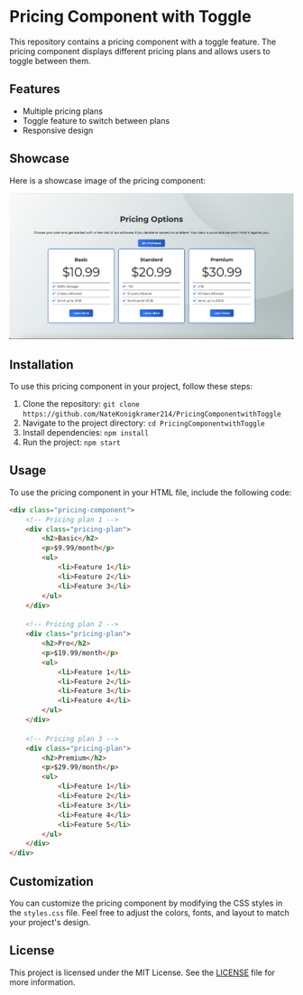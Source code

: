 # Pricing Component with Toggle

This repository contains a pricing component with a toggle feature. The pricing component displays different pricing plans and allows users to toggle between them.

## Features

- Multiple pricing plans
- Toggle feature to switch between plans
- Responsive design

## Showcase

Here is a showcase image of the pricing component:

![Pricing Component Showcase](/assets/projectshowcase.png)


## Installation

To use this pricing component in your project, follow these steps:

1. Clone the repository: `git clone https://github.com/NateKonigkramer214/PricingComponentwithToggle`
2. Navigate to the project directory: `cd PricingComponentwithToggle`
3. Install dependencies: `npm install`
4. Run the project: `npm start`

## Usage

To use the pricing component in your HTML file, include the following code:

```html
<div class="pricing-component">
    <!-- Pricing plan 1 -->
    <div class="pricing-plan">
        <h2>Basic</h2>
        <p>$9.99/month</p>
        <ul>
            <li>Feature 1</li>
            <li>Feature 2</li>
            <li>Feature 3</li>
        </ul>
    </div>

    <!-- Pricing plan 2 -->
    <div class="pricing-plan">
        <h2>Pro</h2>
        <p>$19.99/month</p>
        <ul>
            <li>Feature 1</li>
            <li>Feature 2</li>
            <li>Feature 3</li>
            <li>Feature 4</li>
        </ul>
    </div>

    <!-- Pricing plan 3 -->
    <div class="pricing-plan">
        <h2>Premium</h2>
        <p>$29.99/month</p>
        <ul>
            <li>Feature 1</li>
            <li>Feature 2</li>
            <li>Feature 3</li>
            <li>Feature 4</li>
            <li>Feature 5</li>
        </ul>
    </div>
</div>
```

## Customization

You can customize the pricing component by modifying the CSS styles in the `styles.css` file. Feel free to adjust the colors, fonts, and layout to match your project's design.

## License

This project is licensed under the MIT License. See the [LICENSE](LICENSE) file for more information.
